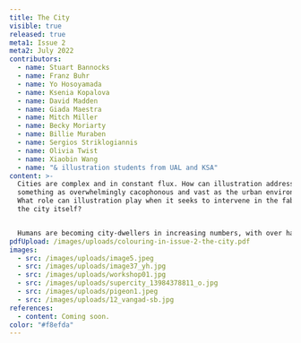 ```yaml
---
title: The City
visible: true
released: true
meta1: Issue 2
meta2: July 2022
contributors:
  - name: Stuart Bannocks
  - name: Franz Buhr
  - name: Yo Hosoyamada
  - name: Ksenia Kopalova
  - name: David Madden
  - name: Giada Maestra
  - name: Mitch Miller
  - name: Becky Moriarty
  - name: Billie Muraben
  - name: Sergios Striklogiannis
  - name: Olivia Twist
  - name: Xiaobin Wang
  - name: "& illustration students from UAL and KSA"
content: >-
  Cities are complex and in constant flux. How can illustration address
  something as overwhelmingly cacophonous and vast as the urban environment?
  What role can illustration play when it seeks to intervene in the fabric of
  the city itself? 


  Humans are becoming city-dwellers in increasing numbers, with over half of us worldwide living in a city today. Cities offer many ecological, cultural, economic and social benefits. However, their shortcomings are also significant, such as pollution, cost of living, quality of life and imbalances of power. In our second issue of Colouring In we tackle the relationship between illustration and the city: from street art to urban mapping, representations of fictional cities to the visual dérive, we explore illustrative strategies to draw out urban histories, reveal city dwellers’ struggles for space and visibility, and present polyvocal narratives that uphold the vitality and richness of our urban environments.
pdfUpload: /images/uploads/colouring-in-issue-2-the-city.pdf
images:
  - src: /images/uploads/image5.jpeg
  - src: /images/uploads/image37_yh.jpg
  - src: /images/uploads/workshop01.jpg
  - src: /images/uploads/supercity_13984378811_o.jpg
  - src: /images/uploads/pigeon1.jpeg
  - src: /images/uploads/12_vangad-sb.jpg
references:
  - content: Coming soon.
color: "#f8efda"
---
```

